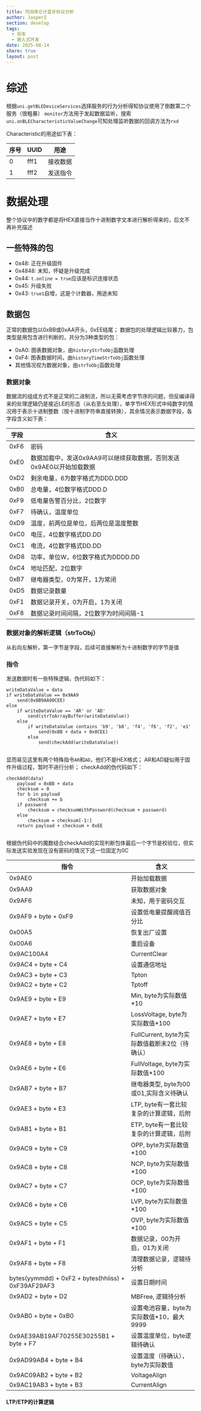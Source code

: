 ```yaml
---
title: 均测库仑计蓝牙协议分析
author: JasperZ
section: develop
tags:
  - 玩车
  - 嵌入式开发
date: 2025-08-14
share: true
layout: post
---
```



# 综述

根据`uni.getBLEDeviceServices`选择服务的行为分析得知协议使用了倒数第二个服务（很粗暴）
`monitor`方法用于发起数据监听，搜索`uni.onBLECharacteristicValueChange`可知处理监听数据的回调方法为`rxd`

Characteristic的用途如下表：

| 序号  | UUID | 用途   |
| --- | ---- | ---- |
| 0   | fff1 | 接收数据 |
| 1   | fff2 | 发送指令 |

# 数据处理
整个协议中的数字都是将HEX直接当作十进制数字文本进行解析得来的，后文不再补充描述
## 一些特殊的包
- 0x48: 正在升级固件
- 0x4848: 未知，怀疑是升级完成
- 0x44: `t.online = true`应该是标识连接状态
- 0x45: 升级失败
- 0x43: `true1`自增，这是个计数器，用途未知
## 数据包
正常的数据包以0xBB或0xAA开头，0xEE结尾；
数据包的处理逻辑比较暴力，包类型是用包含进行判断的，共分为3种类型的包：
- 0xA0: 图表数据对象，由`historyStrToObj`函数处理
- 0xF4: 图表数据时间，由`historyTimeStrToObj`函数处理
- 其他情况视为数据对象，由`strToObj`函数处理
### 数据对象
数据流的组成方式不是正常的二进制流，所以无需考虑字节序的问题，但反编译得来的处理逻辑仍是接近LE的形态（从右至左处理），单字节HEX形式中纯数字的情况用于表示十进制整数（按十进制字符串直接转换），其余情况表示数据字段，各字段含义如下表：

| 字段   | 含义                                       |
| ---- | ---------------------------------------- |
| 0xF6 | 密码                                       |
| 0xE0 | 数据加载中，发送0x9AA9可以继续获取数据，否则发送0x9AE0以开始加载数据 |
| 0xD2 | 剩余电量，6为数字格式为DDD.DDD                      |
| 0xB0 | 总电量，4位数字格式DDD.D                          |
| 0xF9 | 低电量告警百分比，2位数字                            |
| 0xF7 | 待确认，温度单位                                 |
| 0xD9 | 温度，前两位是单位，后两位是温度整数                       |
| 0xC0 | 电压，4位数字格式DD.DD                           |
| 0xC1 | 电流，4位数字格式DD.DD                           |
| 0xD8 | 功率，单位W，6位数字格式为DDDD.DD                    |
| 0xC4 | 地址匹配，2位数字                                |
| 0xB7 | 继电器类型，0为常开，1为常闭                          |
| 0xD5 | 数据记录数量                                   |
| 0xF1 | 数据记录开关，0为开启，1为关闭                         |
| 0xF8 | 数据记录时间间隔，2位数字为时间间隔-1                     |

### 数据对象的解析逻辑（strToObj）
从右向左解析，第一字节是字段，后续可直接解析为十进制数字的字节是值

### 指令
发送数据时有一些特殊逻辑，伪代码如下：
```
writeDataValue = data
if writeDataValue == 0x9AA9
	send(0xBB9AA90CEE)
else
	if writeDataValue == 'AR' or 'AD'
		send(strToArrayBuffer(writeDataValue))
	else
		if writeDataValue contains 'b9', 'b8', 'f4', 'f6', 'f2', 'e1'
			send(0xBB + data + 0x0CEE)
		else
			send(checkAdd(writeDataValue))
		
```
显而易见这里有两个特殊指令`AR`和`AD`，他们不是HEX格式；
AR和AD疑似用于固件升级过程，暂时不进行分析；
checkAdd的伪代码如下：
```
checkAdd(data)
	payload = 0xBB + data
	checksum = 0
	for b in payload
		checksum += b
	if password
		checksum = checksumWithPassword(checksum + password)
	else
		checksum = checksum[-1:]
	return payload + checksum + 0xEE
	
```
根据伪代码中的魔数结合checkAdd的实现判断包体最后一个字节是校验位，但实际发送实验发现在没有密码的情况下这一位固定为0C

| 指令                                                  | 含义                               |
| --------------------------------------------------- | -------------------------------- |
| 0x9AE0                                              | 开始加载数据                           |
| 0x9AA9                                              | 获取数据对象                           |
| 0x9AF6                                              | 未知，用于密码交互                        |
| 0x9AF9 + byte + 0xF9                                | 设置低电量提醒阈值百分比                     |
| 0x00A5                                              | 恢复出厂设置                           |
| 0x00A6                                              | 重启设备                             |
| 0x9AC100A4                                          | CurrentClear                     |
| 0x9AC4 + byte + C4                                  | 设置通信地址                           |
| 0x9AC3 + byte + C3                                  | Tpton                            |
| 0x9AC2 + byte + C2                                  | Tptoff                           |
| 0x9AE9 + byte + E9                                  | Min, byte为实际数值*10                |
| 0x9AE7 + byte + E7                                  | LossVoltage, byte为实际数值\*100      |
| 0x9AE8 + byte + E8                                  | FullCurrent, byte为实际数值截断末2位（待确认） |
| 0x9AE6 + byte + E6                                  | FullVoltage, byte为实际数值\*100      |
| 0x9AB7 + byte + B7                                  | 继电器类型, byte为00或01,实际含义待确认        |
| 0x9AE3 + byte + E3                                  | LTP, byte有一套比较复杂的计算逻辑，后附         |
| 0x9AB1 + byte + B1                                  | ETP, byte有一套比较复杂的计算逻辑，后附         |
| 0x9AC9 + byte + C9                                  | OPP, byte为实际数值\*100              |
| 0x9AC8 + byte + C8                                  | NCP, byte为实际数值\*100              |
| 0x9AC7 + byte + C7                                  | OCP, byte为实际数值\*100              |
| 0x9AC6 + byte + C6                                  | LVP, byte为实际数值\*100              |
| 0x9AC5 + byte + C5                                  | OVP, byte为实际数值\*100              |
| 0x9AF1 + byte + F1                                  | 数据记录，00为开启，01为关闭                 |
| 0x9AF8 + byte + F8                                  | 清理数据记录，逻辑待分析                     |
| bytes(yymmdd) + 0xF2 + bytes(hhiiss) + 0xF39AF29AF3 | 设置日期时间                           |
| 0x9AD2 + byte + D2                                  | MBFree, 逻辑待分析                    |
| 0x9AB0 + byte + 0xB0                                | 设置电池容量，byte为实际数值\*10，最大9999      |
| 0x9AE39AB19AF70255E30255B1 + byte + F7              | 设置温度单位，byte逻辑待确认                 |
| 0x9AD99AB4 + byte + B4                              | 设置温度（待确认），byte为实际数值              |
| 0x9AC09AB2 + byte + B2                              | VoltageAlign                     |
| 0x9AC19AB3 + byte + B3                              | CurrentAlign                     |

#### LTP/ETP的计算逻辑